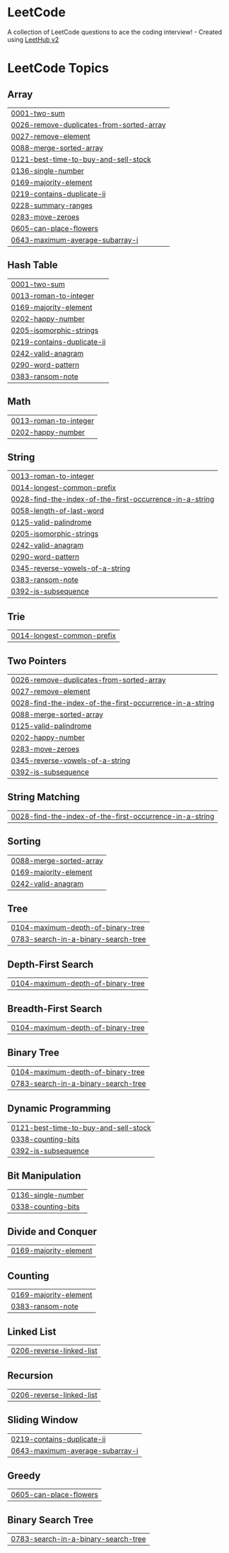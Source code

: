 # LeetCode
A collection of LeetCode questions to ace the coding interview! - Created using [LeetHub v2](https://github.com/arunbhardwaj/LeetHub-2.0)

<!---LeetCode Topics Start-->
# LeetCode Topics
## Array
|  |
| ------- |
| [0001-two-sum](https://github.com/chandoli21/LeetCode/tree/master/0001-two-sum) |
| [0026-remove-duplicates-from-sorted-array](https://github.com/chandoli21/LeetCode/tree/master/0026-remove-duplicates-from-sorted-array) |
| [0027-remove-element](https://github.com/chandoli21/LeetCode/tree/master/0027-remove-element) |
| [0088-merge-sorted-array](https://github.com/chandoli21/LeetCode/tree/master/0088-merge-sorted-array) |
| [0121-best-time-to-buy-and-sell-stock](https://github.com/chandoli21/LeetCode/tree/master/0121-best-time-to-buy-and-sell-stock) |
| [0136-single-number](https://github.com/chandoli21/LeetCode/tree/master/0136-single-number) |
| [0169-majority-element](https://github.com/chandoli21/LeetCode/tree/master/0169-majority-element) |
| [0219-contains-duplicate-ii](https://github.com/chandoli21/LeetCode/tree/master/0219-contains-duplicate-ii) |
| [0228-summary-ranges](https://github.com/chandoli21/LeetCode/tree/master/0228-summary-ranges) |
| [0283-move-zeroes](https://github.com/chandoli21/LeetCode/tree/master/0283-move-zeroes) |
| [0605-can-place-flowers](https://github.com/chandoli21/LeetCode/tree/master/0605-can-place-flowers) |
| [0643-maximum-average-subarray-i](https://github.com/chandoli21/LeetCode/tree/master/0643-maximum-average-subarray-i) |
## Hash Table
|  |
| ------- |
| [0001-two-sum](https://github.com/chandoli21/LeetCode/tree/master/0001-two-sum) |
| [0013-roman-to-integer](https://github.com/chandoli21/LeetCode/tree/master/0013-roman-to-integer) |
| [0169-majority-element](https://github.com/chandoli21/LeetCode/tree/master/0169-majority-element) |
| [0202-happy-number](https://github.com/chandoli21/LeetCode/tree/master/0202-happy-number) |
| [0205-isomorphic-strings](https://github.com/chandoli21/LeetCode/tree/master/0205-isomorphic-strings) |
| [0219-contains-duplicate-ii](https://github.com/chandoli21/LeetCode/tree/master/0219-contains-duplicate-ii) |
| [0242-valid-anagram](https://github.com/chandoli21/LeetCode/tree/master/0242-valid-anagram) |
| [0290-word-pattern](https://github.com/chandoli21/LeetCode/tree/master/0290-word-pattern) |
| [0383-ransom-note](https://github.com/chandoli21/LeetCode/tree/master/0383-ransom-note) |
## Math
|  |
| ------- |
| [0013-roman-to-integer](https://github.com/chandoli21/LeetCode/tree/master/0013-roman-to-integer) |
| [0202-happy-number](https://github.com/chandoli21/LeetCode/tree/master/0202-happy-number) |
## String
|  |
| ------- |
| [0013-roman-to-integer](https://github.com/chandoli21/LeetCode/tree/master/0013-roman-to-integer) |
| [0014-longest-common-prefix](https://github.com/chandoli21/LeetCode/tree/master/0014-longest-common-prefix) |
| [0028-find-the-index-of-the-first-occurrence-in-a-string](https://github.com/chandoli21/LeetCode/tree/master/0028-find-the-index-of-the-first-occurrence-in-a-string) |
| [0058-length-of-last-word](https://github.com/chandoli21/LeetCode/tree/master/0058-length-of-last-word) |
| [0125-valid-palindrome](https://github.com/chandoli21/LeetCode/tree/master/0125-valid-palindrome) |
| [0205-isomorphic-strings](https://github.com/chandoli21/LeetCode/tree/master/0205-isomorphic-strings) |
| [0242-valid-anagram](https://github.com/chandoli21/LeetCode/tree/master/0242-valid-anagram) |
| [0290-word-pattern](https://github.com/chandoli21/LeetCode/tree/master/0290-word-pattern) |
| [0345-reverse-vowels-of-a-string](https://github.com/chandoli21/LeetCode/tree/master/0345-reverse-vowels-of-a-string) |
| [0383-ransom-note](https://github.com/chandoli21/LeetCode/tree/master/0383-ransom-note) |
| [0392-is-subsequence](https://github.com/chandoli21/LeetCode/tree/master/0392-is-subsequence) |
## Trie
|  |
| ------- |
| [0014-longest-common-prefix](https://github.com/chandoli21/LeetCode/tree/master/0014-longest-common-prefix) |
## Two Pointers
|  |
| ------- |
| [0026-remove-duplicates-from-sorted-array](https://github.com/chandoli21/LeetCode/tree/master/0026-remove-duplicates-from-sorted-array) |
| [0027-remove-element](https://github.com/chandoli21/LeetCode/tree/master/0027-remove-element) |
| [0028-find-the-index-of-the-first-occurrence-in-a-string](https://github.com/chandoli21/LeetCode/tree/master/0028-find-the-index-of-the-first-occurrence-in-a-string) |
| [0088-merge-sorted-array](https://github.com/chandoli21/LeetCode/tree/master/0088-merge-sorted-array) |
| [0125-valid-palindrome](https://github.com/chandoli21/LeetCode/tree/master/0125-valid-palindrome) |
| [0202-happy-number](https://github.com/chandoli21/LeetCode/tree/master/0202-happy-number) |
| [0283-move-zeroes](https://github.com/chandoli21/LeetCode/tree/master/0283-move-zeroes) |
| [0345-reverse-vowels-of-a-string](https://github.com/chandoli21/LeetCode/tree/master/0345-reverse-vowels-of-a-string) |
| [0392-is-subsequence](https://github.com/chandoli21/LeetCode/tree/master/0392-is-subsequence) |
## String Matching
|  |
| ------- |
| [0028-find-the-index-of-the-first-occurrence-in-a-string](https://github.com/chandoli21/LeetCode/tree/master/0028-find-the-index-of-the-first-occurrence-in-a-string) |
## Sorting
|  |
| ------- |
| [0088-merge-sorted-array](https://github.com/chandoli21/LeetCode/tree/master/0088-merge-sorted-array) |
| [0169-majority-element](https://github.com/chandoli21/LeetCode/tree/master/0169-majority-element) |
| [0242-valid-anagram](https://github.com/chandoli21/LeetCode/tree/master/0242-valid-anagram) |
## Tree
|  |
| ------- |
| [0104-maximum-depth-of-binary-tree](https://github.com/chandoli21/LeetCode/tree/master/0104-maximum-depth-of-binary-tree) |
| [0783-search-in-a-binary-search-tree](https://github.com/chandoli21/LeetCode/tree/master/0783-search-in-a-binary-search-tree) |
## Depth-First Search
|  |
| ------- |
| [0104-maximum-depth-of-binary-tree](https://github.com/chandoli21/LeetCode/tree/master/0104-maximum-depth-of-binary-tree) |
## Breadth-First Search
|  |
| ------- |
| [0104-maximum-depth-of-binary-tree](https://github.com/chandoli21/LeetCode/tree/master/0104-maximum-depth-of-binary-tree) |
## Binary Tree
|  |
| ------- |
| [0104-maximum-depth-of-binary-tree](https://github.com/chandoli21/LeetCode/tree/master/0104-maximum-depth-of-binary-tree) |
| [0783-search-in-a-binary-search-tree](https://github.com/chandoli21/LeetCode/tree/master/0783-search-in-a-binary-search-tree) |
## Dynamic Programming
|  |
| ------- |
| [0121-best-time-to-buy-and-sell-stock](https://github.com/chandoli21/LeetCode/tree/master/0121-best-time-to-buy-and-sell-stock) |
| [0338-counting-bits](https://github.com/chandoli21/LeetCode/tree/master/0338-counting-bits) |
| [0392-is-subsequence](https://github.com/chandoli21/LeetCode/tree/master/0392-is-subsequence) |
## Bit Manipulation
|  |
| ------- |
| [0136-single-number](https://github.com/chandoli21/LeetCode/tree/master/0136-single-number) |
| [0338-counting-bits](https://github.com/chandoli21/LeetCode/tree/master/0338-counting-bits) |
## Divide and Conquer
|  |
| ------- |
| [0169-majority-element](https://github.com/chandoli21/LeetCode/tree/master/0169-majority-element) |
## Counting
|  |
| ------- |
| [0169-majority-element](https://github.com/chandoli21/LeetCode/tree/master/0169-majority-element) |
| [0383-ransom-note](https://github.com/chandoli21/LeetCode/tree/master/0383-ransom-note) |
## Linked List
|  |
| ------- |
| [0206-reverse-linked-list](https://github.com/chandoli21/LeetCode/tree/master/0206-reverse-linked-list) |
## Recursion
|  |
| ------- |
| [0206-reverse-linked-list](https://github.com/chandoli21/LeetCode/tree/master/0206-reverse-linked-list) |
## Sliding Window
|  |
| ------- |
| [0219-contains-duplicate-ii](https://github.com/chandoli21/LeetCode/tree/master/0219-contains-duplicate-ii) |
| [0643-maximum-average-subarray-i](https://github.com/chandoli21/LeetCode/tree/master/0643-maximum-average-subarray-i) |
## Greedy
|  |
| ------- |
| [0605-can-place-flowers](https://github.com/chandoli21/LeetCode/tree/master/0605-can-place-flowers) |
## Binary Search Tree
|  |
| ------- |
| [0783-search-in-a-binary-search-tree](https://github.com/chandoli21/LeetCode/tree/master/0783-search-in-a-binary-search-tree) |
<!---LeetCode Topics End-->